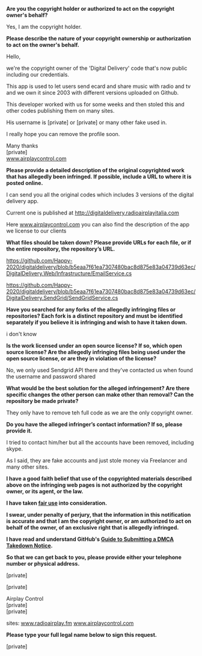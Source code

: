 **Are you the copyright holder or authorized to act on the copyright owner's behalf?**

Yes, I am the copyright holder.

**Please describe the nature of your copyright ownership or authorization to act on the owner's behalf.**

Hello,

we're the copyright owner of the 'Digital Delivery' code that's now public including our credentials.

This app is used to let users send ecard and share music with radio and tv and we own it since 2003 with different versions uploaded on Github.

This developer worked with us for some weeks and then stoled this and other codes publishing them on many sites.

His username is [private] or [private] or many other fake used in.

I really hope you can remove the profile soon.

Many thanks  
[private]  
www.airplaycontrol.com

**Please provide a detailed description of the original copyrighted work that has allegedly been infringed. If possible, include a URL to where it is posted online.**

I can send you all the original codes which includes 3 versions of the digital delivery app.

Current one is published at http://digitaldelivery.radioairplayitalia.com

Here www.airplaycontrol.com you can also find the description of the app we license to our clients

**What files should be taken down? Please provide URLs for each file, or if the entire repository, the repository’s URL.**

https://github.com/Happy-2020/digitaldelivery/blob/b5eaa7f61ea7307480bac8d875e83a04739d63ec/DigitalDelivery.Web/Infrastructure/EmailService.cs

https://github.com/Happy-2020/digitaldelivery/blob/b5eaa7f61ea7307480bac8d875e83a04739d63ec/DigitalDelivery.SendGrid/SendGridService.cs

**Have you searched for any forks of the allegedly infringing files or repositories? Each fork is a distinct repository and must be identified separately if you believe it is infringing and wish to have it taken down.**

i don't know

**Is the work licensed under an open source license? If so, which open source license? Are the allegedly infringing files being used under the open source license, or are they in violation of the license?**

No, we only used Sendgrid API there and they've contacted us when found the username and password shared

**What would be the best solution for the alleged infringement? Are there specific changes the other person can make other than removal? Can the repository be made private?**

They only have to remove teh full code as we are the only copyright owner.

**Do you have the alleged infringer’s contact information? If so, please provide it.**

I tried to contact him/her but all the accounts have been removed, including skype.

As I said, they are fake accounts and just stole money via Freelancer and many other sites.

**I have a good faith belief that use of the copyrighted materials described above on the infringing web pages is not authorized by the copyright owner, or its agent, or the law.**

**I have taken <a href="https://www.lumendatabase.org/topics/22">fair use</a> into consideration.**

**I swear, under penalty of perjury, that the information in this notification is accurate and that I am the copyright owner, or am authorized to act on behalf of the owner, of an exclusive right that is allegedly infringed.**

**I have read and understand GitHub's <a href="https://help.github.com/articles/guide-to-submitting-a-dmca-takedown-notice/">Guide to Submitting a DMCA Takedown Notice</a>.**

**So that we can get back to you, please provide either your telephone number or physical address.**

[private]

[private]

Airplay Control  
[private]  
[private]  

sites: www.radioairplay.fm
www.airplaycontrol.com

**Please type your full legal name below to sign this request.**

[private]
